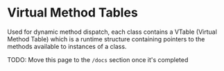 # Virtual Method Tables

Used for dynamic method dispatch, each class contains a VTable (Virtual Method Table) which is a runtime structure containing pointers to the methods available to instances of a class.

TODO: Move this page to the `/docs` section once it's completed
